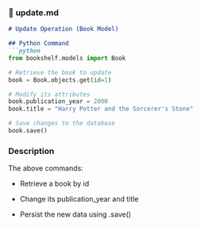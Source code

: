 ### 📝 **update.md**
```markdown
# Update Operation (Book Model)

## Python Command
```python
from bookshelf.models import Book

# Retrieve the book to update
book = Book.objects.get(id=1)

# Modify its attributes
book.publication_year = 2000
book.title = "Harry Potter and the Sorcerer's Stone"

# Save changes to the database
book.save()
```


### Description

The above commands:

- Retrieve a book by id

- Change its publication_year and title

- Persist the new data using .save()